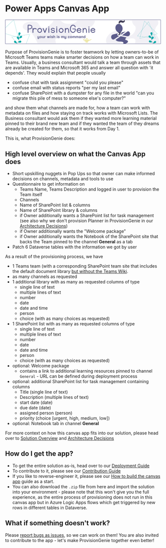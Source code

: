 # Power Apps Canvas App

![header image](../media/index/Genie_Header.png)

Purpose of ProvisionGenie is to foster teamwork by letting owners-to-be of Microsoft Teams teams make smarter decisions on how a team can work in Teams. Usually, a business consultant would talk a team through assets that are available in Teams and Microsoft 365 and answer all question with 'it depends'. They would explain that people usually

- confuse chat with task assignment "could you please"
- confuse email with status reports "per my last email"
- confuse SharePoint with a dumpster for any file in the world "can you migrate this pile of mess to someone else's computer?"

and show them what channels are made for, how a team can work with metadata on files and how staying on track works with Microsoft Lists. The Business consultant would ask them if they wanted more learning material pinned to their brand new team and if they wanted the team of they dreams already be created for them, so that it works from Day 1.

This is, what ProvisionGenie does:

## High level overview on what the Canvas App does

- Short upskilling nuggets in Pop Ups so that owner can make informed decisions on channels, metadata and tools to use
- Questionnaire to get information on
    - Teams Name, Teams Description and logged in user to provision the Team itself
    - Channels
    - Name of SharePoint list & columns
    - Name of SharePoint library & columns
    - if Owner additionally wants a SharePoint list for task management (see also why we don't provision Planner in ProvisionGenie in our [Architecture Decisions](../architecturedecisions.md#no-microsoft-planner-provisioning))
    - if Owner additionally wants the "Welcome package"
    - if Owner additionally wants the Notebook of the SharePoint site that backs the Team pinned to the channel **General** as a tab
- Patch 6 Dataverse tables with the information we got by user

As a result of the provisioning process, we have

- 1 Teams team (with a corresponding SharePoint team site that includes the default document library [but without the Teams Wiki](../architecturedecisions.md#teams-wiki).
- as many channels as requested
- 1 additional library with as many as requested columns of type
    - single line of text
    - multiple lines of text
    - number
    - date
    - date and time
    - person
    - choice (with as many choices as requested)
- 1 SharePoint list with as many as requested columns of type
    - single line of text
    - multiple lines of text
    - number
    - date
    - date and time
    - person
    - choice (with as many choices as requested)
- optional: Welcome package
  - contains a link to additional learning resources pinned to channel `General` - URL can be defined during deployment process
- optional: additional SharePoint list for task management containing columns
    - Title (single line of text)
    - Description (multiple lines of text)
    - start date (date)
    - due date (date)
    - assigned person (person)
    - priority (choice [urgent, high, medium, low])
- optional: Notebook tab in channel **General**

For more context on how this canvas app fits into our solution, please head over to [Solution Overview](logicapps.md#solution-overview) and [Architecture Decisions](../architecturedecisions.md)

## How do I get the app?

- To get the entire solution as-is, head over to our [Deployment Guide](../deploymentguide/0-forkclone.md)
- To contribute to it, please see our [Contribution Guide](https://github.com/ProvisionGenie/ProvisionGenie/blob/main/CONTRIBUTING.md)
- If you like to reverse-engineer it, please see our [How to build the canvas app](howtobuildthecanvasapp.md) guide as a start.
- You can also download the `.zip` file from here and import the solution into your environment - please note that this won't give you the full experience, as the entire process of provisioning does not run in this canvas app but in Azure Logic Apps flows which get triggered by new rows in different tables in Dataverse.

## What if something doesn't work?

Please [report bugs as issues](https://github.com/ProvisionGenie/ProvisionGenie/issues/new?assignees=&labels=&template=bug_report.md&title=), so we can work on them! You are also invited to contribute to the app - let's make ProvisionGenie together even better!
